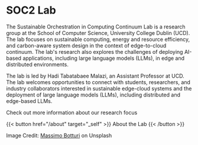 # SOC2 Lab

The Sustainable Orchestration in Computing Continuum Lab is a research group at the School of Computer Science, University College Dublin (UCD). The lab focuses on sustainable computing, energy and resource efficiency, and carbon-aware system design in the context of edge-to-cloud continuum. The lab's research also explores the challenges of deploying AI-based applications, including large language models (LLMs), in edge and distributed environments.

The lab is led by Hadi Tabatabaee Malazi, an Assistant Professor at UCD. The lab welcomes opportunities to connect with students, researchers, and industry collaborators interested in sustainable edge-cloud systems and the deployment of large language models (LLMs), including distributed and edge-based LLMs.

Check out more information about our research focus

{{< button href="/about" target="_self" >}}
About the Lab
{{< /button >}}

Image Credit: [Massimo Botturi](https://unsplash.com/@wildmax) on Unsplash